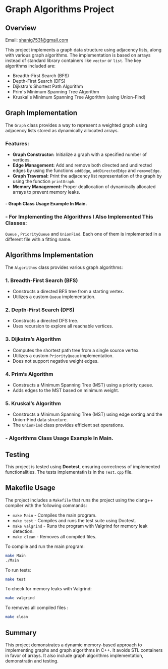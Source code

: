# Graph Algorithms Project

## Overview
Email: shanig7531@gmail.com


This project implements a graph data structure using adjacency lists, along with various graph algorithms. The implementation is based on arrays instead of standard library containers like `vector` or `list`. The key algorithms included are:

- Breadth-First Search (BFS)
- Depth-First Search (DFS)
- Dijkstra's Shortest Path Algorithm
- Prim's Minimum Spanning Tree Algorithm
- Kruskal's Minimum Spanning Tree Algorithm (using Union-Find)

## Graph Implementation

The `Graph` class provides a way to represent a weighted graph using adjacency lists stored as dynamically allocated arrays.

### Features:

- **Graph Constructor:** Initialize a graph with a specified number of vertices.
- **Edge Management:** Add and remove both directed and undirected edges by using the functions `addEdge`, `addDirectedEdge` and `removeEdge`.
- **Graph Traversal:** Print the adjacency list representation of the graph by using the function `printGraph`.
- **Memory Management:** Proper deallocation of dynamically allocated arrays to prevent memory leaks.

#### - Graph Class Usage Example In Main.

### - For Implementing the Algorithms I Also Implemented This Classes:
 `Queue` , `PriorityQueue` and `UnionFind`. Each one of them is implemented in a different file with a fitting name.

## Algorithms Implementation

The `Algorithms` class provides various graph algorithms:

### 1. **Breadth-First Search (BFS)**

- Constructs a directed BFS tree from a starting vertex.
- Utilizes a custom `Queue` implementation.

### 2. **Depth-First Search (DFS)**

- Constructs a directed DFS tree.
- Uses recursion to explore all reachable vertices.

### 3. **Dijkstra’s Algorithm**

- Computes the shortest path tree from a single source vertex.
- Utilizes a custom `PriorityQueue` implementation.
- Does not support negative weight edges.

### 4. **Prim’s Algorithm**

- Constructs a Minimum Spanning Tree (MST) using a priority queue.
- Adds edges to the MST based on minimum weight.

### 5. **Kruskal’s Algorithm**

- Constructs a Minimum Spanning Tree (MST) using edge sorting and the Union-Find data structure.
- The `UnionFind` class provides efficient set operations.

###  - Algorithms Class Usage Example In Main.


## Testing

This project is tested using **Doctest**, ensuring correctness of implemented functionalities.
The tests implementatin is in the `Test.cpp` file.

## Makefile Usage

The project includes a `Makefile` that runs the project using the clang++ compiler with the following commands:

- `make Main` - Compiles the main program.
- `make test` - Compiles and runs the test suite using Doctest.
- `make valgrind` - Runs the program with Valgrind for memory leak detection.
- `make clean` - Removes all compiled files.

To compile and run the main program:

```sh
make Main
./Main
```

To run tests:

```sh
make test
```

To check for memory leaks with Valgrind:

```sh
make valgrind
```
To removes all compiled files :

```sh
make clean
```
## Summary

This project demonstrates a dynamic memory-based approach to implementing graphs and graph algorithms in C++. It avoids STL containers in favor of arrays. It also include graph algorithms implementation, demonstratin and testing.


